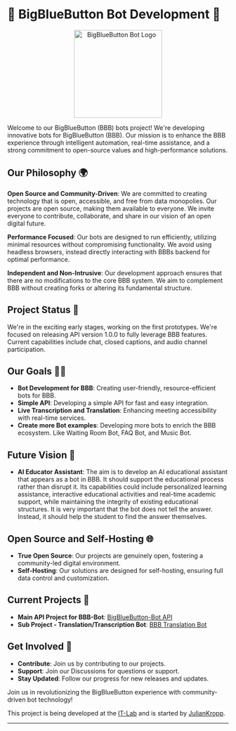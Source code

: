 # 🤖 BigBlueButton Bot Development 🚀

<p align="center">
  <img src="logo-small.png" alt="BigBlueButton Bot Logo" width="200"/>
</p>

Welcome to our BigBlueButton (BBB) bots project! We're developing innovative bots for BigBlueButton (BBB). Our mission is to enhance the BBB experience through intelligent automation, real-time assistance, and a strong commitment to open-source values and high-performance solutions.

## Our Philosophy 🌍

**Open Source and Community-Driven**: We are committed to creating technology that is open, accessible, and free from data monopolies. Our projects are open source, making them available to everyone. We invite everyone to contribute, collaborate, and share in our vision of an open digital future.

**Performance Focused**: Our bots are designed to run efficiently, utilizing minimal resources without compromising functionality. We avoid using headless browsers, instead directly interacting with BBBs backend for optimal performance.

**Independent and Non-Intrusive**: Our development approach ensures that there are no modifications to the core BBB system. We aim to complement BBB without creating forks or altering its fundamental structure.

## Project Status 🌟

We're in the exciting early stages, working on the first prototypes. We're focused on releasing API version 1.0.0 to fully leverage BBB features. Current capabilities include chat, closed captions, and audio channel participation.

## Our Goals 🎯✨

- **Bot Development for BBB**: Creating user-friendly, resource-efficient bots for BBB.
- **Simple API**: Developing a simple API for fast and easy integration.
- **Live Transcription and Translation**: Enhancing meeting accessibility with real-time services.
- **Create more Bot examples**: Developing more bots to enrich the BBB ecosystem. Like Waiting Room Bot, FAQ Bot, and Music Bot.

## Future Vision 🔮

- **AI Educator Assistant**: The aim is to develop an AI educational assistant that appears as a bot in BBB. It should support the educational process rather than disrupt it. Its capabilities could include personalized learning assistance, interactive educational activities and real-time academic support, while maintaining the integrity of existing educational structures. It is very important that the bot does not tell the answer. Instead, it should help the student to find the answer themselves.

## Open Source and Self-Hosting 🌐

- **True Open Source**: Our projects are genuinely open, fostering a community-led digital environment.
- **Self-Hosting**: Our solutions are designed for self-hosting, ensuring full data control and customization.

## Current Projects 📘

- **Main API Project for BBB-Bot**: [BigBlueButton-Bot API](https://github.com/bigbluebutton-bot/bigbluebutton-bot)
- **Sub Project - Translation/Transcription Bot**: [BBB Translation Bot](https://github.com/bigbluebutton-bot/bbb-translation-bot)

## Get Involved 👋

- **Contribute**: Join us by contributing to our projects.
- **Support**: Join our Discussions for questions or support.
- **Stay Updated**: Follow our progress for new releases and updates.

Join us in revolutionizing the BigBlueButton experience with community-driven bot technology!

This project is being developed at the [IT-Lab](https://github.com/ITLab-CC) and is started by [JulianKropp](https://github.com/JulianKropp).

---
